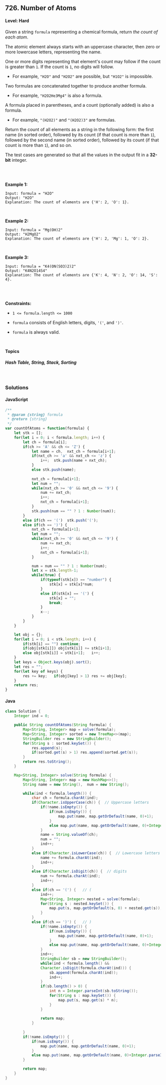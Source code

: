 ## 726. Number of Atoms
#### Level: Hard


Given a string `formula` representing a chemical formula, return *the count of each atom*.

The atomic element always starts with an uppercase character, then zero or more lowercase letters, representing the name.

One or more digits representing that element's count may follow if the count is greater than `1`. If the count is `1`, no digits will follow.

- For example, `"H2O"` and `"H2O2"` are possible, but `"H1O2"` is impossible.

Two formulas are concatenated together to produce another formula.

- For example, `"H2O2He3Mg4"` is also a formula.

A formula placed in parentheses, and a count (optionally added) is also a formula.

- For example, `"(H2O2)"` and `"(H2O2)3"` are formulas.

Return the count of all elements as a string in the following form: the first name (in sorted order), followed by its count (if that count is more than `1`), followed by the second name (in sorted order), followed by its count (if that count is more than `1`), and so on.

The test cases are generated so that all the values in the output fit in a **32-bit** integer.

<br><br>


**Example 1:** 

<!-- <img src="https://assets.leetcode.com/uploads/2020/01/09/sample_1_1684.png" width="560px"/>  <br>   -->

```
Input: formula = "H2O"
Output: "H2O"
Explanation: The count of elements are {'H': 2, 'O': 1}.
```

<br> 


**Example 2:**

<!-- <img src="https://assets.leetcode.com/uploads/2020/01/09/sample_2_1684.png" width="420px"/>  <br>   -->

```
Input: formula = "Mg(OH)2"
Output: "H2MgO2"
Explanation: The count of elements are {'H': 2, 'Mg': 1, 'O': 2}.
```

<br>


**Example 3:**

<!-- <img src="https://assets.leetcode.com/uploads/2020/01/15/sample_3_1684.png" width="540px"/>  <br>   -->

```
Input: formula = "K4(ON(SO3)2)2"
Output: "K4N2O14S4"
Explanation: The count of elements are {'K': 4, 'N': 2, 'O': 14, 'S': 4}.
```

<br>


<br>

**Constraints:**
- `1 <= formula.length <= 1000`

- `formula` consists of English letters, digits, `'('`, and `')'`.

- `formula` is always valid.  


<br>

**Topics** 

##### Hash Table, String, Stack, Sorting


<br>

### Solutions

#### JavaScript
```javascript
/**
 * @param {string} formula
 * @return {string}
 */
var countOfAtoms = function(formula) {
    let stk = [];
    for(let i = 0; i < formula.length; i++) {
        let ch = formula[i];
        if(ch >= 'A' && ch <= 'Z') {
            let name = ch,  nxt_ch = formula[i+1];
            if(nxt_ch >= 'a' && nxt_ch <= 'z') {
                i++;  stk.push(name + nxt_ch);
            }
            else stk.push(name);
            
            nxt_ch = formula[i+1];
            let num = "";
            while(nxt_ch >= '0' && nxt_ch <= '9') {
                num += nxt_ch;
                i++;
                nxt_ch = formula[i+1];
            }                        
            stk.push(num == "" ? 1 : Number(num));
        }
        else if(ch == '(')  stk.push('(');
        else if(ch == ')') {
            nxt_ch = formula[i+1];
            let num = "";
            while(nxt_ch >= '0' && nxt_ch <= '9') {
                num += nxt_ch;
                i++;
                nxt_ch = formula[i+1];
            }

            num = num == "" ? 1 : Number(num);
            let x = stk.length-1;
            while(true) {
                if(typeof(stk[x]) == "number") {
                    stk[x] = stk[x]*num;
                }
                else if(stk[x] == '(') {
                    stk[x] = "";
                    break;
                }
                x--;
            }            
        }
    }

    let obj = {};
    for(let i = 0; i < stk.length; i++) {
        if(stk[i] == "") continue;
        if(obj[stk[i]]) obj[stk[i]] += stk[i+1];
        else obj[stk[i]] = stk[i+1];   i++;
    }
    let keys = Object.keys(obj).sort();
    let res = "";
    for(let key of keys) {
        res += key;   if(obj[key] > 1) res += obj[key];
    }
    return res;
}
```

#### Java
```java
class Solution {
    Integer ind = 0;

    public String countOfAtoms(String formula) {
        Map<String, Integer> map = solve(formula);
        Map<String, Integer> sorted = new TreeMap<>(map);
        StringBuilder res = new StringBuilder();
        for(String s : sorted.keySet()) {
            res.append(s);
            if(sorted.get(s) > 1) res.append(sorted.get(s));
        }
        return res.toString();        
    }

    Map<String, Integer> solve(String formula) {
        Map<String, Integer> map = new HashMap<>();
        String name = new String(),  num = new String();

        while(ind < formula.length()) {
            char ch = formula.charAt(ind);
            if(Character.isUpperCase(ch)) {  // Uppercase letters
                if(!name.isEmpty()) {
                    if(num.isEmpty()) {
                        map.put(name, map.getOrDefault(name, 0)+1);
                    }
                    else map.put(name, map.getOrDefault(name, 0)+Integer.parseInt(num));
                }
                name = String.valueOf(ch);  
                num = "";   
                ind++;
            }
            else if(Character.isLowerCase(ch)) {  // Lowercase letters
                name += formula.charAt(ind);
                ind++;
            }
            else if(Character.isDigit(ch)) {  // digits
                num += formula.charAt(ind);
                ind++;
            }
            else if(ch == '(') {   // (
                ind++;
                Map<String, Integer> nested = solve(formula);
                for(String s : nested.keySet()) {
                    map.put(s, map.getOrDefault(s, 0) + nested.get(s));
                }
            } 
            else if(ch == ')') {   // )
                if(!name.isEmpty()) {
                    if(num.isEmpty()) {
                        map.put(name, map.getOrDefault(name, 0)+1);
                    }
                    else map.put(name, map.getOrDefault(name, 0)+Integer.parseInt(num));
                }
                ind++;
                StringBuilder sb = new StringBuilder();
                while(ind < formula.length() && 
                Character.isDigit(formula.charAt(ind))) {
                    sb.append(formula.charAt(ind));
                    ind++;
                }
                if(sb.length() > 0) {
                    int n = Integer.parseInt(sb.toString());
                    for(String s : map.keySet()) {
                        map.put(s, map.get(s) * n);
                    }
                }                
                
                return map;
            }
            
        }
        if(!name.isEmpty()) {
            if(num.isEmpty()) {
                map.put(name, map.getOrDefault(name, 0)+1);
            }
            else map.put(name, map.getOrDefault(name, 0)+Integer.parseInt(num));
        }

        return map;
    }
}
```

